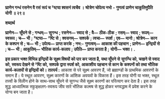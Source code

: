  **घ्राणेन गन्धं रसनेन वै रसं** **रूपं च ²ष्ट्या श्वसनं त्वचैव ।** **श्रोत्रेण चोपेत्य नभो** **-** **गुणत्वं** **प्राणेन चाकूतिमुपैति योगी ॥ २९॥** 

**शब्दार्थ** 

**घ्राणेन—** **सूँघने से** **; गन्धम्—** **सुगन्ध** **; रसनेन—** **स्वाद से** **; वै—** **ठीक-ठीक** **; रसम्—** **स्वाद** **; रूपम्—** **स्वरूप** **; च—** **भी** **; ²ष्ट्या—** **²ष्टि से** **; श्वसनम्—** **सश्पर्क** **; त्वचा—** **स्पर्श** **; एव—** **मानो** **; श्रोत्रेण—** **कान के कश्पन से** **; च—** **भी** **; उपेत्य—** **प्राप्त करके** **; नभ:-** **गुणत्वम्—** **आकाश की पहचान** **; प्राणेन—** **इन्द्रियों से** **; च—** **भी** **; आकूतिम्—** **भौतिक कार्य-कलाप** **; उपैति—** **प्राप्त करता है** **;** **योगी—** **भक्त।** **.** 

**इस प्रकार भक्त विभिन्न इन्द्रियों के सूक्ष्म विषयों को पार कर जाता है, यथा सूँघने से** **सुगन्धि को, चखने से स्वाद को, स्वरूप देखने से ²ष्टि को, सश्पर्क द्वारा स्पर्श को, आकाशीय** **पहचान से कान के कश्पनों को तथा भौतिक कार्य-कलापों से इन्द्रियों को।** **तात्पर्य :** आकाश से परे सूक्ष्म आवरण हैं, जो ब्रह्माण्डों के प्राथमिक आवरणों के समान हैं। ये स्थूल आवरण, सूक्ष्म कारणों के आंशिक अवयवों के विकास हैं। इस तरह योगी या भक्त, स्थूल तत्त्वों के विलीन होने के साथ-साथ सूँघने से सुगन्ध जैसे सूक्ष्म कारणों का परित्याग कर देता है। इस तरह शुद्ध आध्यात्मिक स्फुङ्क्षलग-स्वरूप जीव सारे भौतिक कल्मष से शुद्ध होकर भगवद्धाम में प्रवेश करने के योग्य बन जाता है। 